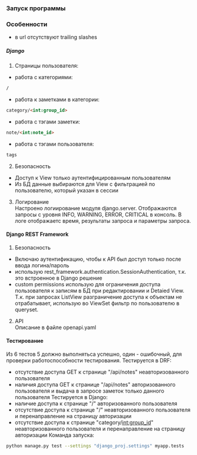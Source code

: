 ### Запуск программы

### Особенности 
- в url отсутствуют trailing slashes
##### Django
1. Страницы пользователя:
- работа с категориями:
``` html
/
```
- работа к заметками в категории:
``` html
category/<int:group_id>
```
- работа с тэгами заметки:
``` html
note/<int:note_id>
```
- работа с тэгами пользователя:
``` html
tags
```
2. Безопасность
- Доступ к View только аутентифицированным пользователям
- Из БД данные выбираются для View с фильтрацией по пользователю, который указан в сессии
3. Логирование  
 Настроено логиирование модуля django.server. Отображаются запросы с уровня INFO, WARNING, ERROR, CRITICAL в консоль. В логе отображаетс время, результаты запроса и параметры запроса.

#### Django REST Framework ####
1. Безопасность
- Включаю аутентификацию, чтобы к API был доступ только после ввода логина/пароль
- использую rest_framework.authentication.SessionAuthentication, т.к. это встроенное в Django решение
- custom permissions использую для ограничения доступа пользователя к записям в БД при редактировании и Detaied View. Т.к. при запросах ListView разграничение доступа к объектам не отрабатывает, использую во ViewSet фильтр по пользователю в queryset.
2. API  
Описание в файле openapi.yaml

#### Тестирование ####
Из 6 тестов 5 должно выполнятьса успешно, один - ошибочный, для проверки работоспособности тестирования.
Тестируется в DRF:
- отсутствие доступа GET к странице "/api/notes" неавторизованного пользователя
- наличия доступа GET к странице "/api/notes" авторизованного пользователя и выдача в запросе заметок только данного пользователя
Тестируется в Django:
- наличие доступа к странице "/" авторизованного пользователя
- отсутствие доступа к странице "/" неавторизованного пользователя и перенаправление на страницу авторизации
- отсутствие доступа к странице "category/<int:group_id>" неавторизованного пользователя и перенаправление на страницу авторизации
Команда запуска:
``` sh
python manage.py test --settings "django_proj.settings" myapp.tests
```

